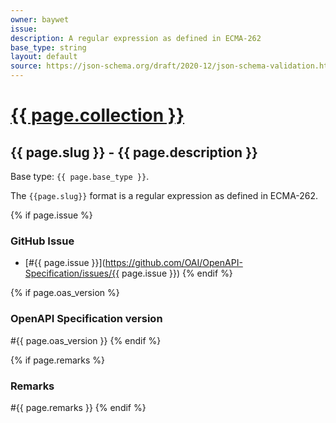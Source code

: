 ```yaml
---
owner: baywet
issue:
description: A regular expression as defined in ECMA-262
base_type: string
layout: default
source: https://json-schema.org/draft/2020-12/json-schema-validation.html#name-regex
---
```


# <a href="..">{{ page.collection }}</a>

## {{ page.slug }} - {{ page.description }}

Base type: `{{ page.base_type }}`.

The `{{page.slug}}` format is a regular expression as defined in ECMA-262.

{% if page.issue %}
### GitHub Issue

* [#{{ page.issue }}](https://github.com/OAI/OpenAPI-Specification/issues/{{ page.issue }})
{% endif %}

{% if page.oas_version %}
### OpenAPI Specification version

#{{ page.oas_version }}
{% endif %}

{% if page.remarks %}
### Remarks

#{{ page.remarks }}
{% endif %}
